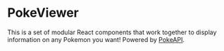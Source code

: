 # PokeViewer

This is a set of modular React components that work together to display information on any
Pokemon you want! Powered by [PokeAPI](https://pokeapi.co/).
